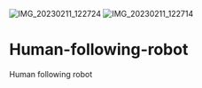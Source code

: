 ![IMG_20230211_122724](https://user-images.githubusercontent.com/104382591/218291747-6eea10c4-8590-4e1a-a0a4-6bf830f2ac8b.jpg)
![IMG_20230211_122714](https://user-images.githubusercontent.com/104382591/218291748-01095c70-0d80-48f5-b0da-676746dffb78.jpg)
# Human-following-robot
Human following robot
